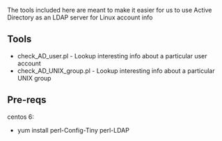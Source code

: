 
The tools included here are meant to make it easier for us to
use Active Directory as an LDAP server for Linux account info

Tools
-----

* check_AD_user.pl - Lookup interesting info about a particular user account
* check_AD_UNIX_group.pl - Lookup interesting info about a particular UNIX group


Pre-reqs
--------

 centos 6:
  - yum install perl-Config-Tiny perl-LDAP 

